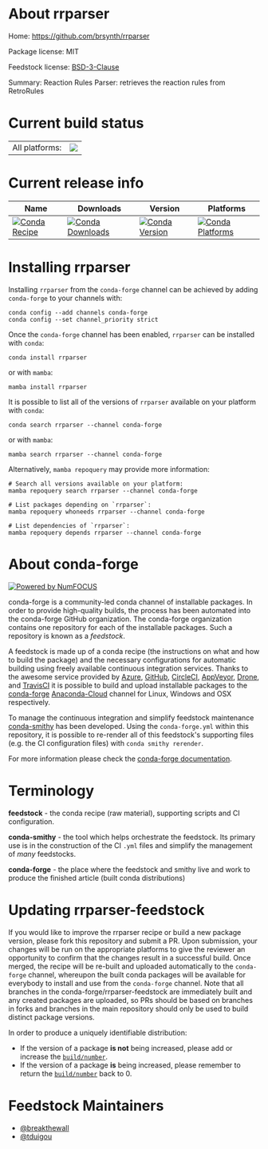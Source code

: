 About rrparser
==============

Home: https://github.com/brsynth/rrparser

Package license: MIT

Feedstock license: [BSD-3-Clause](https://github.com/conda-forge/rrparser-feedstock/blob/main/LICENSE.txt)

Summary: Reaction Rules Parser: retrieves the reaction rules from RetroRules

Current build status
====================


<table><tr><td>All platforms:</td>
    <td>
      <a href="https://dev.azure.com/conda-forge/feedstock-builds/_build/latest?definitionId=14083&branchName=main">
        <img src="https://dev.azure.com/conda-forge/feedstock-builds/_apis/build/status/rrparser-feedstock?branchName=main">
      </a>
    </td>
  </tr>
</table>

Current release info
====================

| Name | Downloads | Version | Platforms |
| --- | --- | --- | --- |
| [![Conda Recipe](https://img.shields.io/badge/recipe-rrparser-green.svg)](https://anaconda.org/conda-forge/rrparser) | [![Conda Downloads](https://img.shields.io/conda/dn/conda-forge/rrparser.svg)](https://anaconda.org/conda-forge/rrparser) | [![Conda Version](https://img.shields.io/conda/vn/conda-forge/rrparser.svg)](https://anaconda.org/conda-forge/rrparser) | [![Conda Platforms](https://img.shields.io/conda/pn/conda-forge/rrparser.svg)](https://anaconda.org/conda-forge/rrparser) |

Installing rrparser
===================

Installing `rrparser` from the `conda-forge` channel can be achieved by adding `conda-forge` to your channels with:

```
conda config --add channels conda-forge
conda config --set channel_priority strict
```

Once the `conda-forge` channel has been enabled, `rrparser` can be installed with `conda`:

```
conda install rrparser
```

or with `mamba`:

```
mamba install rrparser
```

It is possible to list all of the versions of `rrparser` available on your platform with `conda`:

```
conda search rrparser --channel conda-forge
```

or with `mamba`:

```
mamba search rrparser --channel conda-forge
```

Alternatively, `mamba repoquery` may provide more information:

```
# Search all versions available on your platform:
mamba repoquery search rrparser --channel conda-forge

# List packages depending on `rrparser`:
mamba repoquery whoneeds rrparser --channel conda-forge

# List dependencies of `rrparser`:
mamba repoquery depends rrparser --channel conda-forge
```


About conda-forge
=================

[![Powered by
NumFOCUS](https://img.shields.io/badge/powered%20by-NumFOCUS-orange.svg?style=flat&colorA=E1523D&colorB=007D8A)](https://numfocus.org)

conda-forge is a community-led conda channel of installable packages.
In order to provide high-quality builds, the process has been automated into the
conda-forge GitHub organization. The conda-forge organization contains one repository
for each of the installable packages. Such a repository is known as a *feedstock*.

A feedstock is made up of a conda recipe (the instructions on what and how to build
the package) and the necessary configurations for automatic building using freely
available continuous integration services. Thanks to the awesome service provided by
[Azure](https://azure.microsoft.com/en-us/services/devops/), [GitHub](https://github.com/),
[CircleCI](https://circleci.com/), [AppVeyor](https://www.appveyor.com/),
[Drone](https://cloud.drone.io/welcome), and [TravisCI](https://travis-ci.com/)
it is possible to build and upload installable packages to the
[conda-forge](https://anaconda.org/conda-forge) [Anaconda-Cloud](https://anaconda.org/)
channel for Linux, Windows and OSX respectively.

To manage the continuous integration and simplify feedstock maintenance
[conda-smithy](https://github.com/conda-forge/conda-smithy) has been developed.
Using the ``conda-forge.yml`` within this repository, it is possible to re-render all of
this feedstock's supporting files (e.g. the CI configuration files) with ``conda smithy rerender``.

For more information please check the [conda-forge documentation](https://conda-forge.org/docs/).

Terminology
===========

**feedstock** - the conda recipe (raw material), supporting scripts and CI configuration.

**conda-smithy** - the tool which helps orchestrate the feedstock.
                   Its primary use is in the construction of the CI ``.yml`` files
                   and simplify the management of *many* feedstocks.

**conda-forge** - the place where the feedstock and smithy live and work to
                  produce the finished article (built conda distributions)


Updating rrparser-feedstock
===========================

If you would like to improve the rrparser recipe or build a new
package version, please fork this repository and submit a PR. Upon submission,
your changes will be run on the appropriate platforms to give the reviewer an
opportunity to confirm that the changes result in a successful build. Once
merged, the recipe will be re-built and uploaded automatically to the
`conda-forge` channel, whereupon the built conda packages will be available for
everybody to install and use from the `conda-forge` channel.
Note that all branches in the conda-forge/rrparser-feedstock are
immediately built and any created packages are uploaded, so PRs should be based
on branches in forks and branches in the main repository should only be used to
build distinct package versions.

In order to produce a uniquely identifiable distribution:
 * If the version of a package **is not** being increased, please add or increase
   the [``build/number``](https://docs.conda.io/projects/conda-build/en/latest/resources/define-metadata.html#build-number-and-string).
 * If the version of a package **is** being increased, please remember to return
   the [``build/number``](https://docs.conda.io/projects/conda-build/en/latest/resources/define-metadata.html#build-number-and-string)
   back to 0.

Feedstock Maintainers
=====================

* [@breakthewall](https://github.com/breakthewall/)
* [@tduigou](https://github.com/tduigou/)

